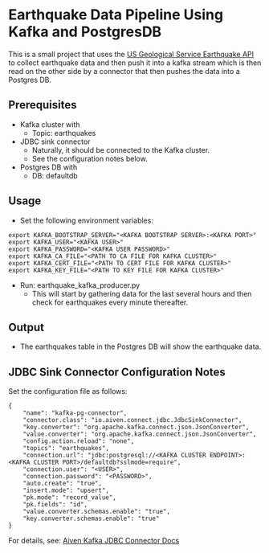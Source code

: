 # Earthquake Data Pipeline Using Kafka and PostgresDB

This is a small project that uses the [US Geological Service Earthquake API](https://earthquake.usgs.gov/fdsnws/event/1/#methods) to collect earthquake data and then push it into a kafka stream which is then read on the other side by a connector that then pushes the data into a Postgres DB.

## Prerequisites
* Kafka cluster with
	* Topic: earthquakes
* JDBC sink connector 
	* Naturally, it should be connected to the Kafka cluster.
	* See the configuration notes below.
* Postgres DB with
	* DB: defaultdb

## Usage
* Set the following environment variables:
```
export KAFKA_BOOTSTRAP_SERVER="<KAFKA BOOTSTRAP SERVER>:<KAFKA PORT>"
export KAFKA_USER="<KAFKA USER>"
export KAFKA_PASSWORD="<KAFKA USER PASSWORD>"
export KAFKA_CA_FILE="<PATH TO CA FILE FOR KAFKA CLUSTER>"
export KAFKA_CERT_FILE="<PATH TO CERT FILE FOR KAFKA CLUSTER>"
export KAFKA_KEY_FILE="<PATH TO KEY FILE FOR KAFKA CLUSTER>"
```
* Run: earthquake_kafka_producer.py
	* This will start by gathering data for the last several hours and then check for earthquakes every minute thereafter.

## Output
* The earthquakes table in the Postgres DB will show the earthquake data.

## JDBC Sink Connector Configuration Notes
Set the configuration file as follows: 
```
{
    "name": "kafka-pg-connector",
    "connector.class": "io.aiven.connect.jdbc.JdbcSinkConnector",
    "key.converter": "org.apache.kafka.connect.json.JsonConverter",
    "value.converter": "org.apache.kafka.connect.json.JsonConverter",
    "config.action.reload": "none",
    "topics": "earthquakes",
    "connection.url": "jdbc:postgresql://<KAFKA CLUSTER ENDPOINT>:<KAFKA CLUSTER PORT>/defaultdb?sslmode=require",
    "connection.user": "<USER>",
    "connection.password": "<PASSWORD>",
    "auto.create": "true",
    "insert.mode": "upsert",
    "pk.mode": "record_value",
    "pk.fields": "id",
    "value.converter.schemas.enable": "true",
    "key.converter.schemas.enable": "true"
}
```
For details, see: 
[Aiven Kafka JDBC Connector Docs](https://github.com/aiven/aiven-kafka-connect-jdbc/blob/master/docs/sink-connector.md)








